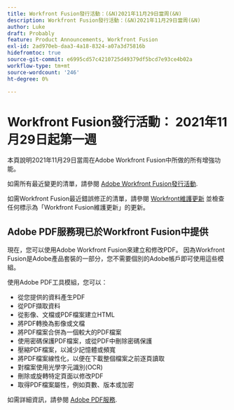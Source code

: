 ```yaml
---
title: Workfront Fusion發行活動：(&N)2021年11月29日當周(&N)
description: Workfront Fusion發行活動：(&N)2021年11月29日當周(&N)
author: Luke
draft: Probably
feature: Product Announcements, Workfront Fusion
exl-id: 2ad970eb-daa3-4a18-8324-a07a3d75816b
hidefromtoc: true
source-git-commit: e6995cd57c4210725d49379df5bcd7e93ce4b02a
workflow-type: tm+mt
source-wordcount: '246'
ht-degree: 0%

---
```


# Workfront Fusion發行活動： 2021年11月29日起第一週

本頁說明2021年11月29日當周在Adobe Workfront Fusion中所做的所有增強功能。

如需所有最近變更的清單，請參閱 [Adobe Workfront Fusion發行活動](../../../product-announcements/product-releases/fusion-release-activity/fusion-release-activity.md).

如需Workfront Fusion最近錯誤修正的清單，請參閱 [Workfront維護更新](https://experienceleague.adobe.com/docs/workfront-known-issues/releases/current-updates.html) 並檢查任何標示為「Workfront Fusion維護更新」的更新。

## Adobe PDF服務現已於Workfront Fusion中提供

現在，您可以使用Adobe Workfront Fusion來建立和修改PDF。 因為Workfront Fusion是Adobe產品套裝的一部分，您不需要個別的Adobe帳戶即可使用這些模組。

使用Adobe PDF工具模組，您可以：

* 從您提供的資料產生PDF
* 從PDF擷取資料
* 從影像、文檔或PDF檔案建立HTML
* 將PDF轉換為影像或文檔
* 將PDF檔案合併為一個較大的PDF檔案
* 使用密碼保護PDF檔案，或從PDF中刪除密碼保護
* 壓縮PDF檔案，以減少記憶體或頻寬
* 將PDF檔案線性化，以便在下載整個檔案之前逐頁讀取
* 對檔案使用光學字元識別(OCR)
* 刪除或旋轉特定頁面以修改PDF
* 取得PDF檔案屬性，例如頁數、版本或加密

如需詳細資訊，請參閱 [Adobe PDF服務](../../../workfront-fusion/apps-and-their-modules/pdf-modules.md).
